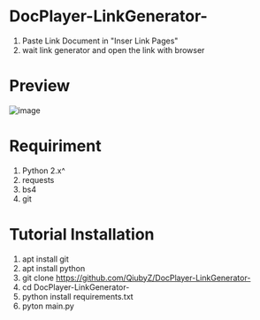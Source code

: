 # DocPlayer-LinkGenerator-
1. Paste Link Document in "Inser Link Pages"
2. wait link generator and open the link with browser

# Preview
![image](https://user-images.githubusercontent.com/41333888/132745370-6ed50034-afe7-4c77-98fc-5b2c821ce9cc.png)

# Requiriment
1. Python 2.x^
2. requests
3. bs4
5. git

# Tutorial Installation
1. apt install git
2. apt install python
3. git clone https://github.com/QiubyZ/DocPlayer-LinkGenerator-
4. cd DocPlayer-LinkGenerator-
5. python install requirements.txt
6. pyton main.py
